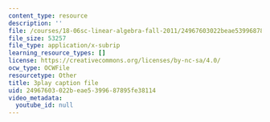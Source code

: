 ```yaml
---
content_type: resource
description: ''
file: /courses/18-06sc-linear-algebra-fall-2011/24967603022beae5399687895fe38114_Y_Ac6KiQ1t0.srt
file_size: 53257
file_type: application/x-subrip
learning_resource_types: []
license: https://creativecommons.org/licenses/by-nc-sa/4.0/
ocw_type: OCWFile
resourcetype: Other
title: 3play caption file
uid: 24967603-022b-eae5-3996-87895fe38114
video_metadata:
  youtube_id: null
---
```

